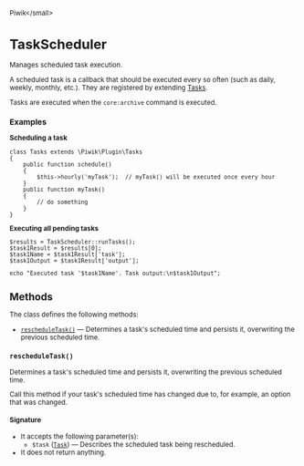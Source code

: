 <small>Piwik\</small>

TaskScheduler
=============

Manages scheduled task execution.

A scheduled task is a callback that should be executed every so often (such as daily,
weekly, monthly, etc.). They are registered by extending [Tasks](/api-reference/Piwik/Plugin/Tasks).

Tasks are executed when the `core:archive` command is executed.

### Examples

**Scheduling a task**

    class Tasks extends \Piwik\Plugin\Tasks
    {
        public function schedule()
        {
            $this->hourly('myTask');  // myTask() will be executed once every hour
        }
        public function myTask()
        {
            // do something
        }
    }

**Executing all pending tasks**

    $results = TaskScheduler::runTasks();
    $task1Result = $results[0];
    $task1Name = $task1Result['task'];
    $task1Output = $task1Result['output'];

    echo "Executed task '$task1Name'. Task output:\n$task1Output";

Methods
-------

The class defines the following methods:

- [`rescheduleTask()`](#rescheduletask) &mdash; Determines a task's scheduled time and persists it, overwriting the previous scheduled time.

<a name="rescheduletask" id="rescheduletask"></a>
<a name="rescheduleTask" id="rescheduleTask"></a>
### `rescheduleTask()`

Determines a task's scheduled time and persists it, overwriting the previous scheduled time.

Call this method if your task's scheduled time has changed due to, for example, an option that
was changed.

#### Signature

-  It accepts the following parameter(s):
    - `$task` ([`Task`](../Piwik/Scheduler/Task.md)) &mdash;
       Describes the scheduled task being rescheduled.
- It does not return anything.

